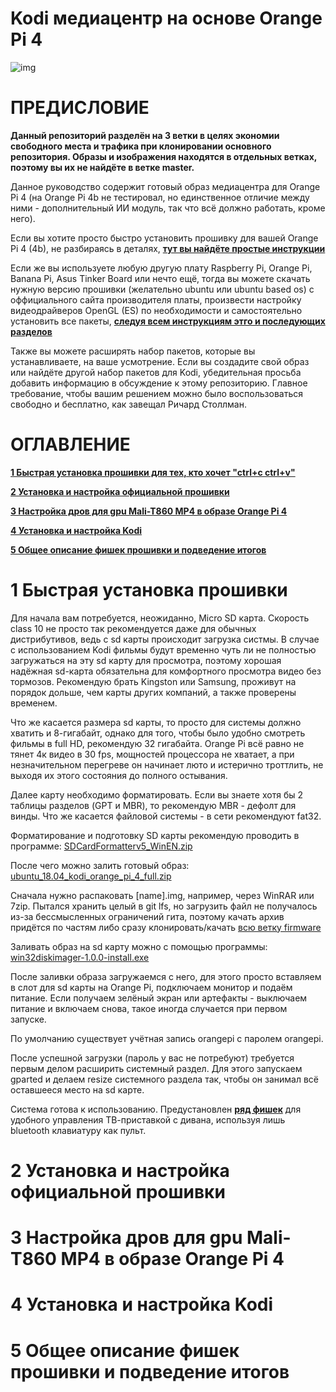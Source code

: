 # Kodi медиацентр на основе Orange Pi 4

![img](http://thecatapi.com/api/images/get?type=gif)

# **ПРЕДИСЛОВИЕ**

**Данный репозиторий разделён на 3 ветки в целях экономии свободного места и трафика при клонировании основного репозитория. Образы и изображения находятся в отдельных ветках, поэтому вы их не найдёте в ветке master.**

Данное руководство содержит готовый образ медиацентра для Orange Pi 4 (на Orange Pi 4b не тестировал, но единственное отличие между ними - дополнительный ИИ модуль, так что всё должно работать, кроме него).

Если вы хотите просто быстро установить прошивку для вашей Orange Pi 4 (4b), не разбираясь в деталях,
[**тут вы найдёте простые инструкции**](#1-быстрая-установка-прошивки)

Если же вы используете любую другую плату Raspberry Pi, Orange Pi, Banana Pi, Asus Tinker Board или нечто ещё, тогда вы можете скачать нужную версию прошивки (желательно ubuntu или ubuntu based os) с оффициального сайта производителя платы, произвести настройку видеодрайверов OpenGL (ES) по необходимости и самостоятельно установить все пакеты, [**следуя всем инструкциям этго и последующих разделов**](#2-установка-и-настройка-официальной-прошивки)

Также вы можете расширять набор пакетов, которые вы устанавливаете, на ваше усмотрение. Если вы создадите свой образ или найдёте другой набор пакетов для Kodi, убедительная просьба добавить информацию в обсуждение к этому репозиторию. Главное требование, чтобы вашим решением можно было воспользоваться свободно и бесплатно, как завещал Ричард Столлман.

# **ОГЛАВЛЕНИЕ**

[**1 Быстрая установка прошивки для тех, кто хочет "ctrl+c ctrl+v"**](#1-быстрая-установка-прошивки)

[**2 Установка и настройка официальной прошивки**](#2-установка-и-настройка-официальной-прошивки)

[**3 Настройка дров для gpu Mali-T860 MP4 в образе Orange Pi 4**](#3-настройка-дров-для-gpu-Mali-T860-mp4-в-образе-orange-pi-4)

[**4 Установка и настройка Kodi**](#4-установка-и-настройка-kodi)

[**5 Общее описание фишек прошивки и подведение итогов**](#5-общее-описание-фишек-прошивки-и-подведение-итогов)



# 1 Быстрая установка прошивки

Для начала вам потребуется, неожиданно, Micro SD карта. Скорость class 10 не просто так рекомендуется даже для обычных дистрибутивов, ведь с sd карты происходит загрузка систмы. В случае с использованием Kodi фильмы будут временно чуть ли не полностью загружаться на эту sd карту для просмотра, поэтому хорошая надёжная sd-карта обязательна для комфортного просмотра видео без тормозов. Рекомендую брать Kingston или Samsung, проживут на порядок дольше, чем карты других компаний, а также проверены временем. 

Что же касается размера sd карты, то просто для системы должно хватить и 8-гигабайт, однако для того, чтобы было удобно смотреть фильмы в full HD, рекомендую 32 гигабайта. Orange Pi всё равно не тянет 4к видео в 30 fps, мощностей процессора не хватает, а при незначительном перегреве он начинает люто и истерично троттлить, не выходя их этого состояния до полного остывания.

Далее карту необходимо форматировать. Если вы знаете хотя бы 2 таблицы разделов (GPT и MBR), то рекомендую MBR - дефолт для винды. Что же касается файловой системы - в сети рекомендуют fat32. 

Форматирование и подготовку SD карты рекомендую проводить в программе: [SDCardFormatterv5_WinEN.zip](https://github.com/ITMO-lab/Orange-Pi-4-Kodi/raw/firmware/tools/SDCardFormatterv5_WinEN.zip)

После чего можно залить готовый образ: [ubuntu_18.04_kodi_orange_pi_4_full.zip](https://github.com/ITMO-lab/Orange-Pi-4-Kodi/tree/firmware/images/ubuntu_18.04_kodi_orange_pi_4_full) 

Сначала нужно распаковать [name].img, например, через WinRAR или 7zip. Пытался хранить целый в git lfs, но загрузить файл не получалось из-за бессмысленных ограничений гита, поэтому качать архив придётся по частям либо сразу клонировать/качать [всю ветку firmware](https://github.com/ITMO-lab/Orange-Pi-4-Kodi/archive/firmware.zip)

Заливать образ на sd карту можно с помощью программы: [win32diskimager-1.0.0-install.exe](https://github.com/ITMO-lab/Orange-Pi-4-Kodi/raw/firmware/tools/win32diskimager-1.0.0-install.exe) 

После заливки образа загружаемся с него, для этого просто вставляем в слот для sd карты на Orange Pi, подключаем монитор и подаём питание. Если получаем зелёный экран или артефакты - выключаем питание и включаем снова, такое иногда случается при первом запуске.

По умолчанию существует учётная запись orangepi с паролем orangepi.

После успешной загрузки (пароль у вас не потребуют) требуется первым делом расширить системный раздел. Для этого запускаем gparted и делаем resize системного раздела так, чтобы он занимал всё оставшееся место на sd карте. 

Система готова к использованию. Предустановлен [**ряд фишек**](#5-общее-описание-фишек-прошивки-и-подведение-итогов) для удобного управления ТВ-приставкой с дивана, используя лишь bluetooth клавиатуру как пульт.



# 2 Установка и настройка официальной прошивки



# 3 Настройка дров для gpu Mali-T860 MP4 в образе Orange Pi 4



# 4 Установка и настройка Kodi



# 5 Общее описание фишек прошивки и подведение итогов

